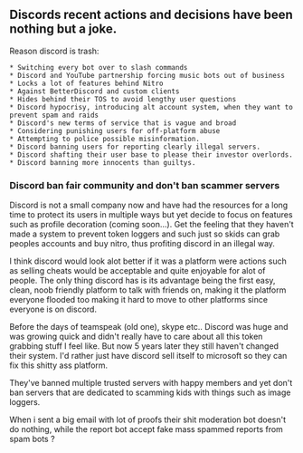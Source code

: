 ## Discords recent actions and decisions have been nothing but a joke.
Reason discord is trash:
```sh-session
* Switching every bot over to slash commands
* Discord and YouTube partnership forcing music bots out of business
* Locks a lot of features behind Nitro
* Against BetterDiscord and custom clients
* Hides behind their TOS to avoid lengthy user questions
* Discord hypocrisy, introducing alt account system, when they want to prevent spam and raids
* Discord's new terms of service that is vague and broad
* Considering punishing users for off-platform abuse
* Attempting to police possible misinformation.
* Discord banning users for reporting clearly illegal servers.
* Discord shafting their user base to please their investor overlords.
* Discord banning more innocents than guiltys.
```

### Discord ban fair community and don't ban scammer servers

Discord is not a small company now and have had the resources for a long time to protect its users in multiple ways but yet decide to focus on features such as profile decoration (coming soon...). Get the feeling that they haven't made a system to prevent token loggers and such just so skids can grab peoples accounts and buy nitro, thus profiting discord in an illegal way. 

I think discord would look alot better if it was a platform were actions such as selling cheats would be acceptable and quite enjoyable for alot of people. The only thing discord has is its advantage being the first easy, clean, noob friendly platform to talk with friends on, making it the platform everyone flooded too making it hard to move to other platforms since everyone is on discord. 

Before the days of teamspeak (old one), skype etc.. Discord was huge and was growing quick and didn't really have to care about all this token grabbing stuff I feel like. But now 5 years later they still haven't changed their system. I'd rather just have discord sell itself to microsoft so they can fix this shitty ass platform.

They've banned multiple trusted servers with happy members and yet don't ban servers that are dedicated to scamming kids with things such as image loggers.

When i sent a big email with lot of proofs their shit moderation bot doesn't do nothing, while the report bot accept fake mass spammed reports from spam bots ?
